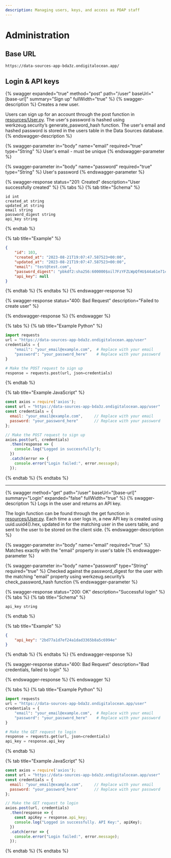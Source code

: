 ```yaml
---
description: Managing users, keys, and access as PDAP staff
---
```


# Administration

## Base URL

```http
https://data-sources-app-bda3z.ondigitalocean.app/
```

## Login & API keys

{% swagger expanded="true" method="post" path="/user" baseUrl="[base-url]" summary="Sign up" fullWidth="true" %}
{% swagger-description %}
Creates a new user.&#x20;

Users can sign up for an account through the post function in [resources/User.py](https://github.com/Police-Data-Accessibility-Project/data-sources-app/blob/main/resources/User.py). The user's password is hashed using werkzeug.security’s generate\_pasword\_hash function. The user's email and hashed password is stored in the users table in the Data Sources database.
{% endswagger-description %}

{% swagger-parameter in="body" name="email" required="true" type="String" %}
User's email - must be unique
{% endswagger-parameter %}

{% swagger-parameter in="body" name="password" required="true" type="String" %}
User's password
{% endswagger-parameter %}

{% swagger-response status="201: Created" description="User successfully created" %}
{% tabs %}
{% tab title="Schema" %}
```plsql
id int
created_at string
updated_at string
email string
password_digest string
api_key string
```
{% endtab %}

{% tab title="Example" %}
```json
{
	"id": 103,
	"created_at": "2023-08-21T19:07:47.587523+00:00",
	"updated_at": "2023-08-21T19:07:47.587523+00:00",
	"email": "test@test.com",
	"password_digest": "pbkdf2:sha256:600000$oil7FzYFZLWpQfHU$44a61e71c063fe90dc22d0d498743dd7870e559c07a660c8de578cff86d5b3f4",
	"api_key": null
}
```
{% endtab %}
{% endtabs %}
{% endswagger-response %}

{% swagger-response status="400: Bad Request" description="Failed to create user" %}

{% endswagger-response %}
{% endswagger %}

{% tabs %}
{% tab title="Example Python" %}
```python
import requests
url = "https://data-sources-app-bda3z.ondigitalocean.app/user"
credentials = {
    "email": "your_email@example.com",  # Replace with your email
    "password": "your_password_here"    # Replace with your password
}

# Make the POST request to sign up
response = requests.post(url, json=credentials)
```
{% endtab %}

{% tab title="Example JavaScript" %}
```javascript
const axios = require('axios');
const url = "https://data-sources-app-bda3z.ondigitalocean.app/user"
const credentials = {
  email: "your_email@example.com",     // Replace with your email
  password: "your_password_here"       // Replace with your password
};

// Make the POST request to sign up
axios.post(url, credentials)
  .then(response => {
    console.log("Logged in successfully");
  })
  .catch(error => {
    console.error("Login failed:", error.message);
  });
```
{% endtab %}
{% endtabs %}

***

{% swagger method="get" path="/user" baseUrl="[base-url]" summary="Login" expanded="false" fullWidth="true" %}
{% swagger-description %}
Logs in the user and returns an API key.

The login function can be found through the get function in [resources/User.py](https://github.com/Police-Data-Accessibility-Project/data-sources-app/blob/main/resources/User.py). Each time a user logs in, a new API key is created using uuid.uuid4().hex, updated in for the matching user in the users table, and sent to the user to be stored on the client side.
{% endswagger-description %}

{% swagger-parameter in="body" name="email" required="true" %}
Matches exactly with the "email" property in user's table
{% endswagger-parameter %}

{% swagger-parameter in="body" name="password" type="String" required="true" %}
Checked against the password_digest for the user with the matching "email" property using werkzeug.security’s check_password_hash function
{% endswagger-parameter %}

{% swagger-response status="200: OK" description="Successful login" %}
{% tabs %}
{% tab title="Schema" %}
```plsql
api_key string
```
{% endtab %}

{% tab title="Example" %}
```json
{
	"api_key": "2bd77a1d7ef24a1dad3365b8a5c6994e"
}
```
{% endtab %}
{% endtabs %}
{% endswagger-response %}

{% swagger-response status="400: Bad Request" description="Bad credentials, failed to login" %}

{% endswagger-response %}
{% endswagger %}

{% tabs %}
{% tab title="Example Python" %}
```python
import requests
url = "https://data-sources-app-bda3z.ondigitalocean.app/user"
credentials = {
    "email": "your_email@example.com",  # Replace with your email
    "password": "your_password_here"    # Replace with your password
}

# Make the GET request to login
response = requests.get(url, json=credentials)
api_key = response.api_key
```
{% endtab %}

{% tab title="Example JavaScript" %}
```javascript
const axios = require('axios');
const url = "https://data-sources-app-bda3z.ondigitalocean.app/user"
const credentials = {
  email: "your_email@example.com",     // Replace with your email
  password: "your_password_here"       // Replace with your password
};

// Make the GET request to login
axios.post(url, credentials)
  .then(response => {
    const apiKey = response.api_key;
    console.log("Logged in successfully. API Key:", apiKey);
  })
  .catch(error => {
    console.error("Login failed:", error.message);
  });
```
{% endtab %}
{% endtabs %}
